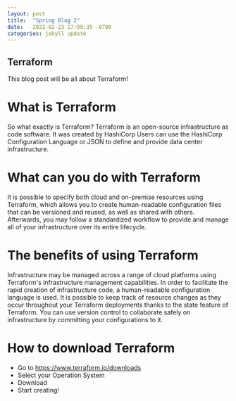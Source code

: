 ```yaml
---
layout: post
title:  "Spring Blog 2"
date:   2022-02-23 17:09:35 -0700
categories: jekyll update
---
```

## Terraform
This blog post will be all about Terraform!
# What is Terraform
So what exactly is Terraform? 
Terraform is an open-source infrastructure as code software. It was created by HashiCorp Users can use the HashiCorp Configuration Language or JSON to define and provide data center infrastructure.

# What can you do with Terraform 
It is possible to specify both cloud and on-premise resources using Terraform, which allows you to create human-readable configuration files that can be versioned and reused, as well as shared with others. Afterwards, you may follow a standardized workflow to provide and manage all of your infrastructure over its entire lifecycle.

# The benefits of using Terraform 
Infrastructure may be managed across a range of cloud platforms using Terraform's infrastructure management capabilities. In order to facilitate the rapid creation of infrastructure code, a human-readable configuration language is used. It is possible to keep track of resource changes as they occur throughout your Terraform deployments thanks to the state feature of Terraform. You can use version control to collaborate safely on infrastructure by committing your configurations to it.

# How to download Terraform 
* Go to https://www.terraform.io/downloads
* Select your Operation System
* Download
* Start creating!